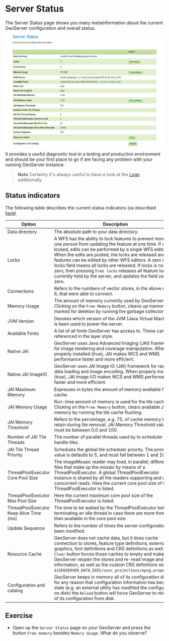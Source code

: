 # Server Status

The Server Status page shows you many metainformation about the current GeoServer
configuration and overall status.

![Server status page.](../../../assets/administration_status.png)

It provides a useful diagnostic tool in a testing and production environment and
should be your first place to go if are facing any problem with your running
GeoServer instance.

> **Note** Certainly it's always useful to have a look at the [Logs](./logs.md)
           additionally.

## Status indicators

The following table describes the current status indicators (as described
[here](http://docs.geoserver.org/latest/en/user/configuration/status.html#config-serverstatus)).

| Option | Description |
| ------ | ----------- |
| Data directory | The absolute path to your data directory. |
| Locks | A WFS has the ability to lock features to prevent more than one person from updating the feature at one time. If data is locked, edits can be performed by a single WFS editor. When the edits are posted, the locks are released and features can be edited by other WFS editors. A zero in the locks field means all locks are released. If locks is non-zero, then pressing `Free locks` releases all feature locks currently held by the server, and updates the field value to zero. |
| Connections | Refers to the numbers of vector stores, in the above case 6, that were able to connect. |
| Memory Usage | The amount of memory currently used by GeoServer. Clicking on the `Free Memory` button, cleans up memory marked for deletion by running the garbage collector. |
| JVM Version | Denotes which version of the JVM (Java Virtual Machine) is been used to power the server. |
| Available Fonts | A list of all fonts GeoServer has access to. These can be referenced in the layer style. |
| Native JAI | GeoServer uses Java Advanced Imaging (JAI) framework for image rendering and coverage manipulation. When properly installed (true), JAI makes WCS and WMS performance faster and more efficient. |
| Native JAI ImageIO | GeoServer uses JAI Image IO (JAI) framework for raster data loading and image encoding. When properly installed (true), JAI Image I/O makes WCS and WMS performance faster and more efficient. |
| JAI Maximum Memory | Expresses in bytes the amount of memory available for tile cache.
| JAI Memory Usage | Run-time amount of memory is used for the tile cache. Clicking on the `Free Memory` button, clears available JAI memory by running the tile cache flushing. |
| JAI Memory Threshold | Refers to the percentage, e.g. 75, of cache memory to retain during tile removal. JAI Memory Threshold value must be between 0.0 and 100.
| Number of JAI Tile Threads | The number of parallel threads used by to scheduler to handle tiles. |
| JAI Tile Thread Priority | Schedules the global tile scheduler priority. The priority value is defaults to 5, and must fall between 1 and 10. |
| ThreadPoolExecutor Core Pool Size | The imageMosaic reader may load, in parallel, different files that make up the mosaic by means of a ThreadPoolExecutor. A global ThreadPoolExecutor instance is shared by all the readers supporting and using concurrent reads. Here the current core pool size of the ThreadPoolExecutor is listed. |
| ThreadPoolExecutor Max Pool Size | Here the current maximum core pool size of the ThreadPoolExecutor is listed. |
| ThreadPoolExecutor Keep Alive Time (ms) | The time to be waited by the ThreadPoolExecutor before terminating an idle thread in case there are more threads than available in the core pool size. |
| Update Sequence | Refers to the number of times the server configuration has been modified. |
| Resource Cache | GeoServer does not cache data, but it does cache connection to stores, feature type definitions, external graphics, font definitions and CRS definitions as well. The `Clear` button forces those caches to empty and makes GeoServer reopen the stores and re-read image and font information, as well as the custom CRS definitions stored in `${GEOSERVER_DATA_DIR}/user_projections/epsg.properties`. |
| Configuration and catalog | GeoServer keeps in memory all of its configuration data. If for any reason that configuration information has become stale (e.g. an external utility has modified the configuration on disk) the `Reload` button will force GeoServer to reload all of its configuration from disk. |

## Exercise

* Open up the `Server Status` page on your GeoServer and press the button
  `Free memory` besides `Memory Usage`. What do you observe?
